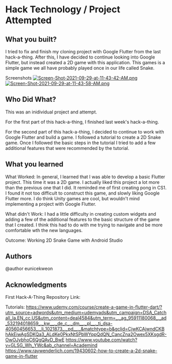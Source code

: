 # Hack Technology / Project Attempted

## What you built? 

I tried to fix and finish my cloning project with Google Flutter from the last hack-a-thing. 
After this, I have decided to continue looking into Google Flutter, but instead created a 2D game with this application.
This games is a simple game we all have probably played once in our life called Snake.

Screenshots
[![Screen-Shot-2021-09-29-at-11-43-42-AM.png](https://i.postimg.cc/V6sPhNGT/Screen-Shot-2021-09-29-at-11-43-42-AM.png)](https://postimg.cc/d7ffkJKm)
[![Screen-Shot-2021-09-29-at-11-43-58-AM.png](https://i.postimg.cc/rp8HVP1R/Screen-Shot-2021-09-29-at-11-43-58-AM.png)](https://postimg.cc/PCRyKKFd)

## Who Did What?

This was an inidividual project and attempt.

For the first part of this hack-a-thing, I finished last week's hack-a-thing.

For the second part of this hack-a-thing, I decided to continue to work with Google Flutter and build a game. I followed a tutorial to create a 2D Snake game. Once I followed the basic steps in the tutorial I tried to add a few additional features that were recommended by the tutorial.

## What you learned

What Worked: In general, I learned that I was able to develop a basic Flutter project. This time it was a 2D game. I actually liked this project a lot more than the previous one that I did. It reminded me of first creating pong in CS1. I found it not too difficult to construct this game, and slowly liking Google Flutter more. I do think Unity games are cool, but wouldn't mind implementing a project with Google Flutter.

What didn't Work: I had a little difficulty in creating custom widgets and adding a few of the additional features to the basic structure of the game that I created. I think this had to do with me trying to navigate and be more comfortable wth the new languages.

Outcome: Working 2D Snake Game with Android Studio

## Authors

@author eunicekweon

## Acknowledgments

First Hack-A-Thing Repository Link:

Tutorials:
https://www.udemy.com/course/create-a-game-in-flutter-dart/?utm_source=adwords&utm_medium=udemyads&utm_campaign=DSA_Catchall_la.EN_cc.US&utm_content=deal4584&utm_term=_._ag_95911180068_._ad_532194018659_._kw__._de_c_._dm__._pl__._ti_dsa-40560456653_._li_1021873_._pd__._&matchtype=b&gclid=CjwKCAjwndCKBhAkEiwAgSDKQa3_ALdKe0PkxNtSPbWYppQdQN_CancZna2Owex5XKsgdR-OwOJybhoC6QgQAvD_BwE
https://www.youtube.com/watch?v=GLSG_Wh_YWc&ab_channel=Academind
https://www.raywenderlich.com/19430602-how-to-create-a-2d-snake-game-in-flutter
